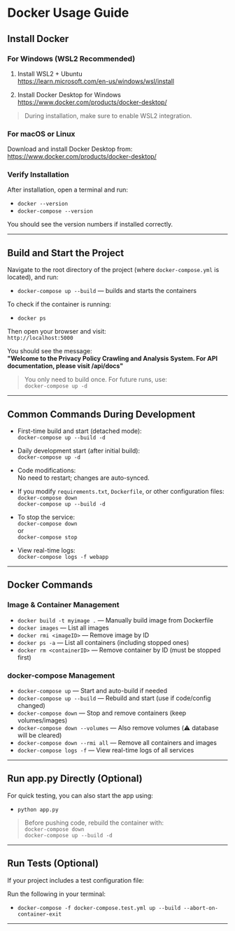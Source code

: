 # Docker Usage Guide

## Install Docker

### For Windows (WSL2 Recommended)

1. Install WSL2 + Ubuntu  
   https://learn.microsoft.com/en-us/windows/wsl/install

2. Install Docker Desktop for Windows  
   https://www.docker.com/products/docker-desktop/

> During installation, make sure to enable WSL2 integration.

### For macOS or Linux

Download and install Docker Desktop from:  
https://www.docker.com/products/docker-desktop/

### Verify Installation

After installation, open a terminal and run:

- `docker --version`  
- `docker-compose --version`  

You should see the version numbers if installed correctly.

---

## Build and Start the Project

Navigate to the root directory of the project (where `docker-compose.yml` is located), and run:

- `docker-compose up --build` — builds and starts the containers

To check if the container is running:

- `docker ps`

Then open your browser and visit:  
`http://localhost:5000`

You should see the message:  
**"Welcome to the Privacy Policy Crawling and Analysis System. For API documentation, please visit /api/docs"**

> You only need to build once. For future runs, use:  
> `docker-compose up -d`

---

## Common Commands During Development

- First-time build and start (detached mode):  
  `docker-compose up --build -d`

- Daily development start (after initial build):  
  `docker-compose up -d`

- Code modifications:  
  No need to restart; changes are auto-synced.

- If you modify `requirements.txt`, `Dockerfile`, or other configuration files:  
  `docker-compose down`  
  `docker-compose up --build -d`

- To stop the service:  
  `docker-compose down`  
  or  
  `docker-compose stop`

- View real-time logs:  
  `docker-compose logs -f webapp`

---

## Docker Commands

### Image & Container Management

- `docker build -t myimage .` — Manually build image from Dockerfile  
- `docker images` — List all images  
- `docker rmi <imageID>` — Remove image by ID  
- `docker ps -a` — List all containers (including stopped ones)  
- `docker rm <containerID>` — Remove container by ID (must be stopped first)

### docker-compose Management

- `docker-compose up` — Start and auto-build if needed  
- `docker-compose up --build` — Rebuild and start (use if code/config changed)  
- `docker-compose down` — Stop and remove containers (keep volumes/images)  
- `docker-compose down --volumes` — Also remove volumes (⚠️ database will be cleared)  
- `docker-compose down --rmi all` — Remove all containers and images  
- `docker-compose logs -f` — View real-time logs of all services

---

## Run app.py Directly (Optional)

For quick testing, you can also start the app using:

- `python app.py`

> Before pushing code, rebuild the container with:  
> `docker-compose down`  
> `docker-compose up --build -d`

---

## Run Tests (Optional)

If your project includes a test configuration file:

Run the following in your terminal:

- `docker-compose -f docker-compose.test.yml up --build --abort-on-container-exit`

---

